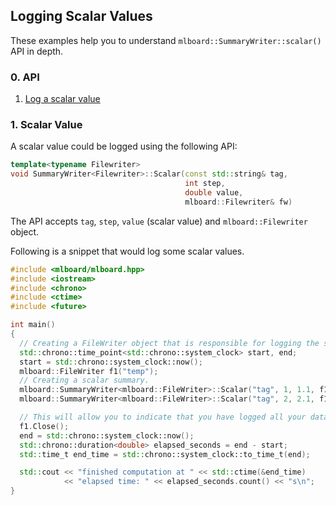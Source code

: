 ## Logging Scalar Values 

These examples help you to understand `mlboard::SummaryWriter::scalar()` API in depth.

### 0. API 

  1. [Log a scalar value](#1-scalar-value)

### 1. Scalar Value

A scalar value could be logged using the following API:

```cpp
template<typename Filewriter>
void SummaryWriter<Filewriter>::Scalar(const std::string& tag,
                                       int step,
                                       double value,
                                       mlboard::Filewriter& fw)
```

The API accepts `tag`, `step`, `value` (scalar value) and `mlboard::Filewriter` object.

Following is a snippet that would log some scalar values.

```cpp
#include <mlboard/mlboard.hpp>
#include <iostream>
#include <chrono> 
#include <ctime> 
#include <future>

int main()
{
  // Creating a FileWriter object that is responsible for logging the summary.
  std::chrono::time_point<std::chrono::system_clock> start, end; 
  start = std::chrono::system_clock::now(); 
  mlboard::FileWriter f1("temp");
  // Creating a scalar summary.
  mlboard::SummaryWriter<mlboard::FileWriter>::Scalar("tag", 1, 1.1, f1);
  mlboard::SummaryWriter<mlboard::FileWriter>::Scalar("tag", 2, 2.1, f1);

  // This will allow you to indicate that you have logged all your data.
  f1.Close();
  end = std::chrono::system_clock::now(); 
  std::chrono::duration<double> elapsed_seconds = end - start; 
  std::time_t end_time = std::chrono::system_clock::to_time_t(end); 

  std::cout << "finished computation at " << std::ctime(&end_time) 
            << "elapsed time: " << elapsed_seconds.count() << "s\n"; 
}
```
